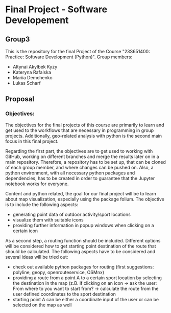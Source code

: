 # Final Project - Software Developement 
## Group3

This is the repository for the final Project of the Course "23S651400: Practice: Software Development (Python)".
Group members:
- Altynai Akylbek Kyzy
- Kateryna Rafalska
- Mariia Demchenko
- Lukas Scharf


## Proposal
###  Objectives:

The objectives for the final projects of this course are primarily to learn and get used to the workflows that are necessary in programming in group projects. Additionally, geo-related analysis with python is the second main focus in this final project.

Regarding the first part, the objectives are to get used to working with GitHub, working on different branches and merge the results later on in a main repository. Therefore, a repository has to be set up, that can be cloned of each group member, and where changes can be pushed on. Also, a python environment, with all necessary python packages and dependencies, has to be created in order to guarantee that the Jupyter notebook works for everyone.

Content and python related, the goal for our final project will be to learn about map visualization, especially using the package folium. 
The objective is to include the following aspects:
- generating point data of outdoor activity/sport locations
- visualize them with suitable icons
- providing further information in popup windows when clicking on a certain icon

As a second step, a routing function should be included. Different options will be considered how to get starting point destination of the route that should be calculated. The following aspects have to be considered and several ideas will be tried out: 
- check out available python packages for routing (first suggestions:  polyline, geopy, openrouteservice, OSMnx) 
- providing a route from a point A to a certain sport location by selecting the destination in the map
(z.B. if clicking on an icon → ask the user: From where to you want to start from? → calculate the route from the user defined coordinates to the sport destination
- starting point A can be either a coordinate input of the user or can be selected on the map as well


